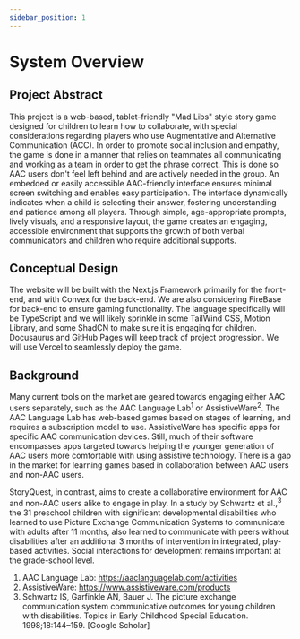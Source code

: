 ```yaml
---
sidebar_position: 1
---
```


# System Overview

## Project Abstract

This project is a web-based, tablet-friendly "Mad Libs" style story game designed for children to learn how to collaborate, with special considerations 
regarding players who use Augmentative and Alternative Communication (ACC). In order to promote social inclusion and empathy, the 
game is done in a manner that relies on teammates all communicating and working as a team in order to get the phrase correct. This is done so AAC users don't 
feel left behind and are actively needed in the group. An embedded or easily accessible AAC-friendly interface ensures minimal screen switching and enables easy participation. 
The interface dynamically indicates when a child is selecting their answer, fostering understanding and patience among all players. 
Through simple, age-appropriate prompts, lively visuals, and a responsive layout, the game creates an engaging, accessible 
environment that supports the growth of both verbal communicators and children who require additional supports. 

## Conceptual Design

The website will be built with the Next.js 
Framework primarily for the front-end, and with 
Convex for the back-end. We are also considering FireBase for back-end to ensure gaming functionality. The language 
specifically will be TypeScript and we will 
likely sprinkle in some TailWind CSS, Motion Library, and some ShadCN to make sure it is engaging for children. Docusaurus 
and GitHub Pages will keep track of project 
progression. We will use Vercel to seamlessly 
deploy the game.

## Background

Many current tools on the market are geared towards engaging either AAC users separately, such as the AAC Language Lab<sup>1</sup> or AssistiveWare<sup>2</sup>.
The AAC Language Lab has web-based games based on stages of learning, and requires a subscription model to use. AssistiveWare has specific apps 
for specific AAC communication devices.  Still, much of their software encompasses apps targeted towards helping the younger generation of AAC 
users more comfortable with using assistive technology. There is a gap in the market for learning games based in collaboration between AAC users 
and non-AAC users.

StoryQuest, in contrast, aims to create a collaborative environment for AAC and non-AAC users alike to engage in play. 
In a study by Schwartz et al.,<sup>3</sup> the 31 preschool children with significant developmental disabilities who learned to use Picture 
Exchange Communication Systems to communicate with adults after 11 months, also learned to communicate with peers without disabilities 
after an additional 3 months of intervention in integrated, play-based activities. Social interactions for development remains important 
at the grade-school level. 

1. AAC Language Lab: https://aaclanguagelab.com/activities
2. AssistiveWare: https://www.assistiveware.com/products
3. Schwartz IS, Garfinkle AN, Bauer J. The picture exchange communication system communicative outcomes for young children with disabilities. Topics in Early Childhood Special Education. 1998;18:144–159. [Google Scholar]
